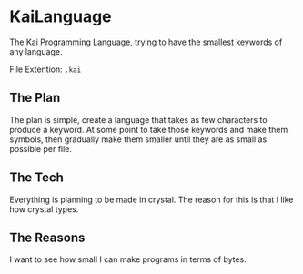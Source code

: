 # KaiLanguage
The Kai Programming Language, trying to have the smallest keywords of any language.

File Extention: `.kai`

## The Plan
The plan is simple, create a language that takes as few characters to produce a keyword. At some point to take those keywords and make them symbols, then gradually make them smaller until they are as small as possible per file.

## The Tech
Everything is planning to be made in crystal. The reason for this is that I like how crystal types.

## The Reasons
I want to see how small I can make programs in terms of bytes.
